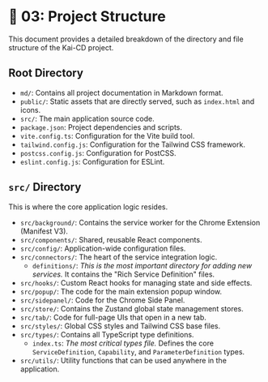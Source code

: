 # 📂 03: Project Structure

This document provides a detailed breakdown of the directory and file structure of the Kai-CD project.

## Root Directory

- `md/`: Contains all project documentation in Markdown format.
- `public/`: Static assets that are directly served, such as `index.html` and icons.
- `src/`: The main application source code.
- `package.json`: Project dependencies and scripts.
- `vite.config.ts`: Configuration for the Vite build tool.
- `tailwind.config.js`: Configuration for the Tailwind CSS framework.
- `postcss.config.js`: Configuration for PostCSS.
- `eslint.config.js`: Configuration for ESLint.

## `src/` Directory

This is where the core application logic resides.

- `src/background/`: Contains the service worker for the Chrome Extension (Manifest V3).
- `src/components/`: Shared, reusable React components.
- `src/config/`: Application-wide configuration files.
- `src/connectors/`: The heart of the service integration logic.
    - `definitions/`: *This is the most important directory for adding new services.* It contains the "Rich Service Definition" files.
- `src/hooks/`: Custom React hooks for managing state and side effects.
- `src/popup/`: The code for the main extension popup window.
- `src/sidepanel/`: Code for the Chrome Side Panel.
- `src/store/`: Contains the Zustand global state management stores.
- `src/tab/`: Code for full-page UIs that open in a new tab.
- `src/styles/`: Global CSS styles and Tailwind CSS base files.
- `src/types/`: Contains all TypeScript type definitions.
    - `index.ts`: *The most critical types file.* Defines the core `ServiceDefinition`, `Capability`, and `ParameterDefinition` types.
- `src/utils/`: Utility functions that can be used anywhere in the application.